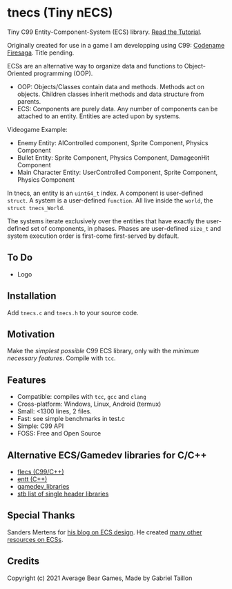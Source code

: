 # tnecs (Tiny nECS) 

Tiny C99 Entity-Component-System (ECS) library. [Read the Tutorial](https://gitlab.com/Gabinou/tnecs/-/blob/master/TUTORIAL.md).

Originally created for use in a game I am developping using C99: [Codename Firesaga](https://gitlab.com/Gabinou/firesagamaker). Title pending. 

ECSs are an alternative way to organize data and functions to Object-Oriented programming (OOP).
* OOP: Objects/Classes contain data and methods. 
Methods act on objects. 
Children classes inherit methods and data structure from parents. 
* ECS: Components are purely data.
Any number of components can be attached to an entity.
Entities are acted upon by systems. 

Videogame Example:
- Enemy Entity: AIControlled component, Sprite Component, Physics Component
- Bullet Entity: Sprite Component, Physics Component, DamageonHit Component
- Main Character Entity: UserControlled Component, Sprite Component, Physics Component

In tnecs, an entity is an ```uint64_t``` index. 
A component is user-defined ```struct```. 
A system is a user-defined ```function```.
All live inside the ```world```, the ```struct tnecs_World```. 

The systems iterate exclusively over the entities that have exactly the user-defined set of components, in phases.
Phases are user-defined ```size_t``` and system execution order is first-come first-served by default.

## To Do
- Logo

## Installation
Add ```tnecs.c``` and ```tnecs.h``` to your source code.

## Motivation
Make the _simplest possible_ C99 ECS library, only with the _minimum necessary features_. Compile with ```tcc```.

## Features
- Compatible: compiles with ```tcc```, ```gcc``` and ```clang```
- Cross-platform: Windows, Linux, Android (termux)
- Small: <1300 lines, 2 files.
- Fast: see simple benchmarks in test.c
- Simple: C99 API
- FOSS: Free and Open Source

## Alternative ECS/Gamedev libraries for C/C++
- [flecs (C99/C++)](https://github.com/SanderMertens/flecs)
- [entt (C++)](https://github.com/skypjack/entt)
- [gamedev_libraries](https://github.com/raizam/gamedev_libraries)
- [stb list of single header libraries](https://github.com/nothings/single_file_libs)

## Special Thanks
Sanders Mertens for [his blog on ECS design](https://ajmmertens.medium.com/). 
He created [many other resources on ECSs](). 

## Credits
Copyright (c) 2021 Average Bear Games, Made by Gabriel Taillon
